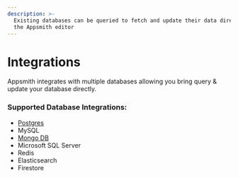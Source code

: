 ```yaml
---
description: >-
  Existing databases can be queried to fetch and update their data directly from
  the Appsmith editor
---
```


# Integrations

Appsmith integrates with multiple databases allowing you bring query & update your database directly.

### Supported Database Integrations:

* [Postgres](./postgres.md)
* MySQL
* [Mongo DB](./mongodb/README.md)
* Microsoft SQL Server
* Redis
* Elasticsearch
* Firestore
